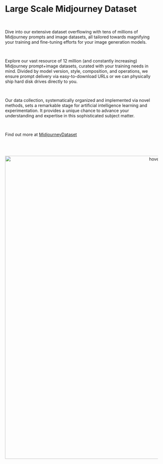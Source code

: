 # Large Scale Midjourney Dataset
<br>
<p>Dive into our extensive dataset overflowing with tens of millions of Midjourney prompts and image datasets, all tailored towards magnifying your training and fine-tuning efforts for your image generation models.</p>
<br>
<p>Explore our vast resource of 12 million (and constantly increasing) Midjourney prompt+image datasets, curated with your training needs in mind. Divided by model version, style, composition, and operations, we ensure prompt delivery via easy-to-download URLs or we can physically ship hard disk drives directly to you.</p>
<br>
<p>Our data collection, systematically organized and implemented via novel methods, sets a remarkable stage for artificial intelligence learning and experimentation. It provides a unique chance to advance your understanding and expertise in this sophisticated subject matter.</p>
<br>
<p>Find out more at <a href="https://midjourneydataset.com/"> MidjourneyDataset </a></p>
<br><br>
<p align="center">
  <img src="https://github.com/MidjourneyDataset/Large-Scale-Midjourney-Dataset/assets/167390558/ffc95030-6f23-4ec9-b33d-59ef52ae2243" width="1000" title="hover text">
</p>
